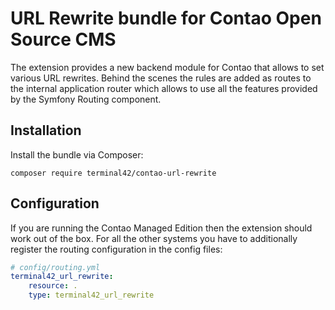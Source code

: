 # URL Rewrite bundle for Contao Open Source CMS

The extension provides a new backend module for Contao that allows to set various URL rewrites. Behind the scenes
the rules are added as routes to the internal application router which allows to use all the features provided
by the Symfony Routing component.

## Installation

Install the bundle via Composer:

```
composer require terminal42/contao-url-rewrite
```

## Configuration

If you are running the Contao Managed Edition then the extension should work out of the box. For all the other systems
you have to additionally register the routing configuration in the config files:  

```yaml
# config/routing.yml
terminal42_url_rewrite:
    resource: .
    type: terminal42_url_rewrite
```
